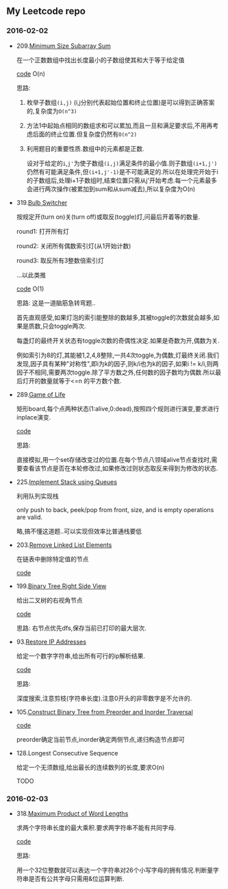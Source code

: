 ## My Leetcode repo

### 2016-02-02
- 209.[Minimum Size Subarray Sum](https://leetcode.com/problems/minimum-size-subarray-sum/)

    在一个正数数组中找出长度最小的子数组使其和大于等于给定值

    [code](229.py) O(n)

    思路:

    1. 枚举子数组```(i,j)``` (i,j分别代表起始位置和终止位置)是可以得到正确答案的,复杂度为```O(n^3)```

    2. 方法1中起始点相同的数组求和可以累加,而且一旦和满足要求后,不用再考虑后面的终止位置.但复杂度仍然有```O(n^2)```

    3. 利用题目的重要性质.数组中的元素都是正数.

        设对于给定的```i```,```j'```为使子数组```(i,j)```满足条件的最小值.则子数组```(i+1,j')```仍然有可能满足条件,但```(i+1,j'-1)```是不可能满足的.所以在处理完开始于i的子数组后,处理i+1子数组时,结束位置只需从j'开始考虑.每一个元素最多会进行两次操作(被累加到sum和从sum减去),所以复杂度为O(n)

- 319.[Bulb Switcher](https://leetcode.com/problems/bulb-switcher/)

    按规定开(turn on)关(turn off)或取反(toggle)灯,问最后开着等的数量.

    round1: 打开所有灯

    round2: 关闭所有偶数索引灯(从1开始计数)

    round3: 取反所有3整数倍索引灯

    ...以此类推

    [code](319.py) O(1)

    思路:
    这是一道脑筋急转弯题..

    首先直观感受,如果灯泡的索引能整除的数越多,其被toggle的次数就会越多,如果是质数,只会toggle两次.

    每盏灯的最终开关状态有toggle次数的奇偶性决定.如果是奇数为开,偶数为关.

    例如索引为8的灯,其能被1,2,4,8整除,一共4次toggle,为偶数,灯最终关闭.我们发现,因子具有某种"对称性",即i为k的因子,则k/i也为k的因子,如果i != k/i,则两因子不相同,需要两次toggle.除了平方数之外,任何数的因子数均为偶数.所以最后灯开的数量就等于<=n 的平方数个数.

- 289.[Game of Life](https://leetcode.com/problems/game-of-life/)

    矩形board,每个点两种状态(1:alive,0:dead),按照四个规则进行演变,要求进行inplace演变.

    [code](229.py)

    思路:

    直接模拟,用一个set存储改变过的位置.在每个节点八领域alive节点查找时,需要查看该节点是否在本轮修改过,如果修改过则状态取反来得到为修改的状态.

- 225.[Implement Stack using Queues](https://leetcode.com/problems/implement-stack-using-queues/)

    利用队列实现栈

     only push to back, peek/pop from front, size, and is empty operations are valid.

     略,搞不懂这道题..可以实现但效率比普通栈要低

- 203.[Remove Linked List Elements](https://leetcode.com/problems/remove-linked-list-elements/)

    在链表中删除特定值的节点

    [code](203.py)
- 199.[Binary Tree Right Side View](https://leetcode.com/problems/binary-tree-right-side-view/)

   给出二叉树的右视角节点

   [code](199.py)

   思路:
    右节点优先dfs,保存当前已打印的最大层次.

- 93.[Restore IP Addresses](https://leetcode.com/problems/restore-ip-addresses/)

    给定一个数字字符串,给出所有可行的ip解析结果.

    [code](93.py)

    思路:

    深度搜索,注意剪枝(字符串长度).注意0开头的非零数字是不允许的.

- 105.[Construct Binary Tree from Preorder and Inorder Traversal](https://leetcode.com/problems/construct-binary-tree-from-preorder-and-inorder-traversal/)

    [code](105.py)

    preorder确定当前节点,inorder确定两侧节点,递归构造节点即可

- 128.Longest Consecutive Sequence

    给定一个无须数组,给出最长的连续数列的长度,要求O(n)

    TODO

### 2016-02-03

- 318.[Maximum Product of Word Lengths](https://leetcode.com/problems/maximum-product-of-word-lengths/)

  求两个字符串长度的最大乘积.要求两字符串不能有共同字母.

  [code](318.cpp)

  思路:

  用一个32位整数就可以表达一个字符串对26个小写字母的拥有情况.判断量字符串是否有公共字母只需用&位运算判断.
